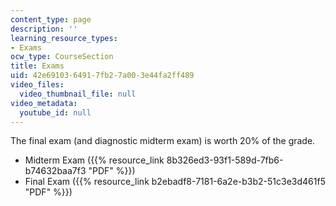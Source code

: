 ```yaml
---
content_type: page
description: ''
learning_resource_types:
- Exams
ocw_type: CourseSection
title: Exams
uid: 42e69103-6491-7fb2-7a00-3e44fa2ff489
video_files:
  video_thumbnail_file: null
video_metadata:
  youtube_id: null
---
```


The final exam (and diagnostic midterm exam) is worth 20% of the grade.

*   Midterm Exam ({{% resource_link 8b326ed3-93f1-589d-7fb6-b74632baa7f3 "PDF" %}})
*   Final Exam ({{% resource_link b2ebadf8-7181-6a2e-b3b2-51c3e3d461f5 "PDF" %}})